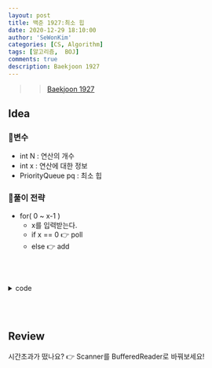 ```yaml
---
layout: post
title: 백준 1927:최소 힙
date: 2020-12-29 18:10:00
author: 'SeWonKim'
categories: [CS, Algorithm]
tags: [알고리즘,  BOJ]
comments: true
description: Baekjoon 1927
---
```


> > [Baekjoon 1927](https://www.acmicpc.net/problem/1927)

## Idea

### 🥚변수

- int N : 연산의 개수
- int x : 연산에 대한 정보
- PriorityQueue<Integer> pq : 최소 힙
  
### 🍳풀이 전략

- for( 0 ~ x-1 )
    - x를 입력받는다.
    - if x == 0 👉 poll
    - else 👉 add

&nbsp;  
&nbsp;


<details>
<summary>code</summary>
<div markdown="1">

```java
import java.io.*;
import java.util.PriorityQueue;

public class Main {

	public static void main(String[] args) throws NumberFormatException, IOException {
		BufferedReader br = new BufferedReader(new InputStreamReader(System.in));
		int N = Integer.parseInt(br.readLine());
		PriorityQueue<Integer> pq = new PriorityQueue<Integer>();
		for (int i = 0; i < N; i++) {
			int x = Integer.parseInt(br.readLine());
			if(x == 0)	{
				if(pq.isEmpty())	System.out.println(0);
				else 				System.out.println(pq.poll());
			}
			else 		pq.add(x);
		}
	}

}
```

</div>
</details>

&nbsp;  
&nbsp;

## Review

시간초과가 떴나요? 👉 Scanner를 BufferedReader로 바꿔보세요!

&nbsp;  
&nbsp;
